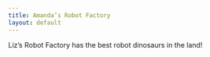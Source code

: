 ```yaml
---
title: Amanda’s Robot Factory
layout: default
---
```


Liz’s Robot Factory has the best robot dinosaurs in the land!

